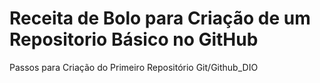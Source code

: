 # Receita de Bolo para Criação de um Repositorio Básico no GitHub
Passos para Criação do Primeiro Repositório Git/Github_DIO
